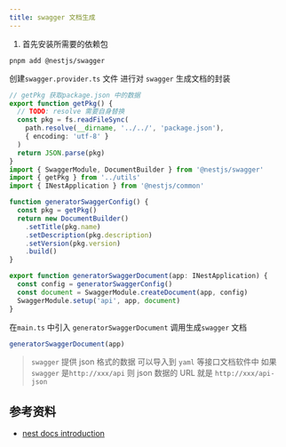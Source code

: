 ```yaml
---
title: swagger 文档生成
---
```


1. 首先安装所需要的依赖包

```shell
pnpm add @nestjs/swagger
```

创建`swagger.provider.ts` 文件 进行对 `swagger` 生成文档的封装

```ts
// getPkg 获取package.json 中的数据
export function getPkg() {
  // TODO: resolve 需要自身替换
  const pkg = fs.readFileSync(
    path.resolve(__dirname, '../../', 'package.json'),
    { encoding: 'utf-8' }
  )
  return JSON.parse(pkg)
}
import { SwaggerModule, DocumentBuilder } from '@nestjs/swagger'
import { getPkg } from '../utils'
import { INestApplication } from '@nestjs/common'

function generatorSwaggerConfig() {
  const pkg = getPkg()
  return new DocumentBuilder()
    .setTitle(pkg.name)
    .setDescription(pkg.description)
    .setVersion(pkg.version)
    .build()
}

export function generatorSwaggerDocument(app: INestApplication) {
  const config = generatorSwaggerConfig()
  const document = SwaggerModule.createDocument(app, config)
  SwaggerModule.setup('api', app, document)
}
```

在`main.ts` 中引入 `generatorSwaggerDocument` 调用生成`swagger` 文档

```ts
generatorSwaggerDocument(app)
```

> `swagger` 提供 json 格式的数据 可以导入到 `yaml` 等接口文档软件中 如果`swagger` 是`http://xxx/api` 则 json 数据的 URL 就是
> `http://xxx/api-json`

## 参考资料

- [nest docs introduction](https://docs.nestjs.com/openapi/introduction)
